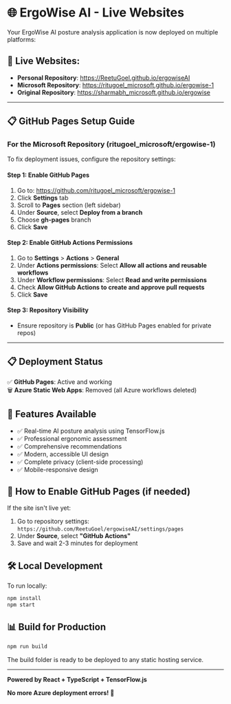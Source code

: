 # 🌐 ErgoWise AI - Live Websites

Your ErgoWise AI posture analysis application is now deployed on multiple platforms:

## **🚀 Live Websites:**
- **Personal Repository**: https://ReetuGoel.github.io/ergowiseAI
- **Microsoft Repository**: https://ritugoel_microsoft.github.io/ergowise-1
- **Original Repository**: https://sharmabh_microsoft.github.io/ergowise

---

## 📋 GitHub Pages Setup Guide

### For the Microsoft Repository (ritugoel_microsoft/ergowise-1)

To fix deployment issues, configure the repository settings:

#### Step 1: Enable GitHub Pages
1. Go to: https://github.com/ritugoel_microsoft/ergowise-1
2. Click **Settings** tab
3. Scroll to **Pages** section (left sidebar)
4. Under **Source**, select **Deploy from a branch**
5. Choose **gh-pages** branch 
6. Click **Save**

#### Step 2: Enable GitHub Actions Permissions
1. Go to **Settings** > **Actions** > **General**
2. Under **Actions permissions**: Select **Allow all actions and reusable workflows**
3. Under **Workflow permissions**: Select **Read and write permissions**
4. Check **Allow GitHub Actions to create and approve pull requests**
5. Click **Save**

#### Step 3: Repository Visibility
- Ensure repository is **Public** (or has GitHub Pages enabled for private repos)

---

## 📋 Deployment Status

✅ **GitHub Pages**: Active and working  
🗑️ **Azure Static Web Apps**: Removed (all Azure workflows deleted)

## 🎯 Features Available

- ✅ Real-time AI posture analysis using TensorFlow.js
- ✅ Professional ergonomic assessment 
- ✅ Comprehensive recommendations
- ✅ Modern, accessible UI design
- ✅ Complete privacy (client-side processing)
- ✅ Mobile-responsive design

## 🔧 How to Enable GitHub Pages (if needed)

If the site isn't live yet:

1. Go to repository settings: `https://github.com/ReetuGoel/ergowiseAI/settings/pages`
2. Under **Source**, select **"GitHub Actions"**
3. Save and wait 2-3 minutes for deployment

## 🛠️ Local Development

To run locally:
```bash
npm install
npm start
```

## 📊 Build for Production

```bash
npm run build
```

The build folder is ready to be deployed to any static hosting service.

---

**Powered by React + TypeScript + TensorFlow.js**

**No more Azure deployment errors! 🎉**